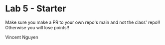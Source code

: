 # Lab 5 - Starter
Make sure you make a PR to your own repo's main and not the class' repo!! Otherwise you will lose points!!

Vincent Nguyen